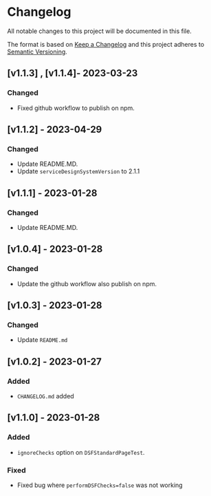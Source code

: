 # Changelog
 
All notable changes to this project will be documented in this file.
 
The format is based on [Keep a Changelog](https://keepachangelog.com/en/1.0.0/)
and this project adheres to [Semantic Versioning](https://semver.org/spec/v2.0.0.html).

## [v1.1.3] , [v1.1.4]- 2023-03-23
### Changed
- Fixed github workflow to publish on npm.

## [v1.1.2] - 2023-04-29
### Changed
- Update README.MD. 
- Update `serviceDesignSystemVersion` to 2.1.1

## [v1.1.1] - 2023-01-28
### Changed
- Update README.MD.

## [v1.0.4] - 2023-01-28
### Changed
- Update the github workflow also publish on npm.

## [v1.0.3] - 2023-01-28
### Changed
- Update `README.md`

## [v1.0.2] - 2023-01-27
### Added
- `CHANGELOG.md` added 

## [v1.1.0] - 2023-01-28
### Added
- `ignoreChecks` option on `DSFStandardPageTest`.

### Fixed 
- Fixed bug where `performDSFChecks=false` was not working 